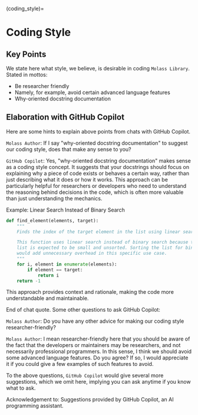 (coding_style)=
# Coding Style

## Key Points
We state here what style, we believe, is desirable in coding `Molass Library`. Stated in mottos:

* Be researcher friendly
* Namely, for example, avoid certain advanced language features
* Why-oriented docstring documentation

## Elaboration with GitHub Copilot
Here are some hints to explain above points from chats with GitHub Copilot.

`Molass Author`: If I say "why-oriented docstring documentation" to suggest our coding style, does that make any sense to you?

`GitHub Copilot`: Yes, "why-oriented docstring documentation" makes sense as a coding style concept. It suggests that your docstrings should focus on explaining why a piece of code exists or behaves a certain way, rather than just describing what it does or how it works. This approach can be particularly helpful for researchers or developers who need to understand the reasoning behind decisions in the code, which is often more valuable than just understanding the mechanics.

Example: Linear Search Instead of Binary Search

```python
def find_element(elements, target):
    """
    Finds the index of the target element in the list using linear search.

    This function uses linear search instead of binary search because the input
    list is expected to be small and unsorted. Sorting the list for binary search
    would add unnecessary overhead in this specific use case.
    """
    for i, element in enumerate(elements):
        if element == target:
            return i
    return -1
```

This approach provides context and rationale, making the code more understandable and maintainable.

End of chat quote. Some other questions to ask GitHub Copilot:

`Molass Author`: Do you have any other advice for making our coding style researcher-friendly?

`Molass Author`: I mean researcher-friendly here that you should be aware of the fact that the developers or maintainers may be researchers, and not necessarily professional programmers. In this sense, I think we should avoid some advanced language features. Do you agree? If so, I would appreciate it if you could give a few examples of such features to avoid.

To the above questions, `GitHub Copilot` would give several more suggestions, which we omit here, implying you can ask anytime if you know what to ask. 

Acknowledgement to:
Suggestions provided by GitHub Copilot, an AI programming assistant.